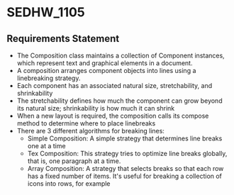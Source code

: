 # SEDHW_1105
## Requirements Statement
* The Composition class maintains a collection of Component instances, which
represent text and graphical elements in a document.
* A composition arranges component objects into lines using a linebreaking
strategy.
* Each component has an associated natural size, stretchability, and
shrinkability
* The stretchability defines how much the component can grow beyond its
natural size; shrinkability is how much it can shrink
* When a new layout is required, the composition calls its compose method to
determine where to place linebreaks
* There are 3 different algorithms for breaking lines:
    * Simple Composition: A simple strategy that determines line breaks one at a time
    * Tex Composition: This strategy tries to optimize line breaks globally, that is, one paragraph at a time.
    * Array Composition: A strategy that selects breaks so that each row has a fixed number of items. It's useful for breaking a collection of icons into rows, for example